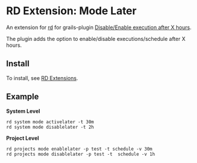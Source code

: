 # RD Extension: Mode Later

An extension for [rd](https://github.com/rundeck/rundeck-cli)
for grails-plugin [Disable/Enable execution after X hours](https://github.com/rundeck-plugins/execution-mode-later-plugin).

The plugin adds the option to enable/disable executions/schedule after X hours.

## Install

To install, see [RD Extensions](https://rundeck.github.io/rundeck-cli/extensions/).

## Example

**System Level**

	rd system mode activelater -t 30m   
	rd system mode disablelater -t 2h                          
                       
**Project Level**

	rd projects mode enablelater -p test -t schedule -v 30m                             
	rd projects mode disablelater -p test -t  schedule -v 1h                          